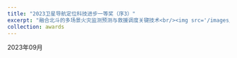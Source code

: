 ```yaml
---
title: "2023卫星导航定位科技进步一等奖（序3）"
excerpt: "融合北斗的多场景火灾监测预测与救援调度关键技术<br/><img src='/images/2023-GLAC.png'>"
collection: awards
---
```


2023年09月
